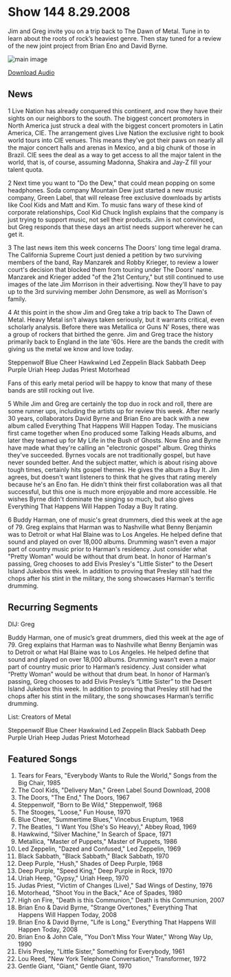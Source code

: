 # Show 144 8.29.2008
Jim and Greg invite you on a trip back to The Dawn of Metal. Tune in to learn about the roots of rock’s heaviest genre. Then stay tuned for a review of the new joint project from Brian Eno and David Byrne.

![main image]()

[Download Audio](http://audio.soundopinions.org/streams/2008/08/so_20080829.m3u)

## News
1 Live Nation has already conquered this continent, and now they have their sights on our neighbors to the south. The biggest concert promoters in North America just struck a deal with the biggest concert promoters in Latin America, CIE. The arrangement gives Live Nation the exclusive right to book world tours into CIE venues. This means they've got their paws on nearly all the major concert halls and arenas in Mexico, and a big chunk of those in Brazil. CIE sees the deal as a way to get access to all the major talent in the world, that is, of course, assuming Madonna, Shakira and Jay-Z fill your talent quota.

2 Next time you want to "Do the Dew," that could mean popping on some headphones. Soda company Mountain Dew just started a new music company, Green Label, that will release free exclusive downloads by artists like Cool Kids and Matt and Kim. To music fans wary of these kind of corporate relationships, Cool Kid Chuck Inglish explains that the company is just trying to support music, not sell their products. Jim is not convinced, but Greg responds that these days an artist needs support wherever he can get it.

3 The last news item this week concerns The Doors' long time legal drama. The California Supreme Court just denied a petition by two surviving members of the band, Ray Manzarek and Robby Krieger, to review a lower court's decision that blocked them from touring under The Doors' name. Manzarek and Krieger added "of the 21st Century," but still continued to use images of the late Jim Morrison in their advertising. Now they'll have to pay up to the 3rd surviving member John Densmore, as well as Morrison's family. 

4 At this point in the show Jim and Greg take a trip back to The Dawn of Metal. Heavy Metal isn't always taken seriously, but it warrants critical, even scholarly analysis. Before there was Metallica or Guns N' Roses, there was a group of rockers that birthed the genre. Jim and Greg trace the history primarily back to England in the late '60s. Here are the bands the credit with giving us the metal we know and love today.

Steppenwolf
Blue Cheer
Hawkwind
Led Zeppelin
Black Sabbath
Deep Purple
Uriah Heep
Judas Priest
Motorhead

Fans of this early metal period will be happy to know that many of these bands are still rocking out live. 

5 While Jim and Greg are certainly the top duo in rock and roll, there are some runner ups, including the artists up for review this week. After nearly 30 years, collaborators David Byrne and Brian Eno are back with a new album called Everything That Happens Will Happen Today. The musicians first came together when Eno produced some Talking Heads albums, and later they teamed up for My Life in the Bush of Ghosts. Now Eno and Byrne have made what they're calling an "electronic gospel" album. Greg thinks they've succeeded. Byrnes vocals are not traditionally gospel, but have never sounded better. And the subject matter, which is about rising above tough times, certainly hits gospel themes. He gives the album a Buy It. Jim agrees, but doesn't want listeners to think that he gives that rating merely because he's an Eno fan. He didn't think their first collaboration was all that successful, but this one is much more enjoyable and more accessible. He wishes Byrne didn't dominate the singing so much, but also gives Everything That Happens Will Happen Today a Buy It rating.

6 Buddy Harman, one of music's great drummers, died this week at the age of 79. Greg explains that Harman was to Nashville what Benny Benjamin was to Detroit or what Hal Blaine was to Los Angeles. He helped define that sound and played on over 18,000 albums. Drumming wasn't even a major part of country music prior to Harman's residency. Just consider what "Pretty Woman" would be without that drum beat. In honor of Harman's passing, Greg chooses to add Elvis Presley's "Little Sister" to the Desert Island Jukebox this week. In addition to proving that Presley still had the chops after his stint in the military, the song showcases Harman's terrific drumming.

## Recurring Segments
DIJ: Greg

Buddy Harman, one of music’s great drummers, died this week at the age of 79. Greg explains that Harman was to Nashville what Benny Benjamin was to Detroit or what Hal Blaine was to Los Angeles. He helped define that sound and played on over 18,000 albums. Drumming wasn’t even a major part of country music prior to Harman’s residency. Just consider what “Pretty Woman” would be without that drum beat. In honor of Harman’s passing, Greg chooses to add Elvis Presley’s “Little Sister” to the Desert Island Jukebox this week. In addition to proving that Presley still had the chops after his stint in the military, the song showcases Harman’s terrific drumming.

List: Creators of Metal 

Steppenwolf
Blue Cheer
Hawkwind
Led Zeppelin
Black Sabbath
Deep Purple
Uriah Heep
Judas Priest
Motorhead



## Featured Songs
1. Tears for Fears, "Everybody Wants to Rule the World," Songs from the Big Chair, 1985
2. The Cool Kids, "Delivery Man," Green Label Sound Download, 2008
3. The Doors, "The End," The Doors, 1967
4. Steppenwolf, "Born to Be Wild," Steppenwolf, 1968
5. The Stooges, "Loose," Fun House, 1970
6. Blue Cheer, "Summertime Blues," Vincebus Eruptum, 1968
7. The Beatles, "I Want You (She's So Heavy)," Abbey Road, 1969
8. Hawkwind, "Silver Machine," In Search of Space, 1971
9. Metallica, "Master of Puppets," Master of Puppets, 1986
10. Led Zeppelin, "Dazed and Confused," Led Zeppelin, 1969
11. Black Sabbath, "Black Sabbath," Black Sabbath, 1970
12. Deep Purple, "Hush," Shades of Deep Purple, 1968
13. Deep Purple, "Speed King," Deep Purple in Rock, 1970
14. Uriah Heep, "Gypsy," Uriah Heep, 1970
15. Judas Priest, "Victim of Changes (Live)," Sad Wings of Destiny, 1976
16. Motorhead, "Shoot You in the Back," Ace of Spades, 1980
17. High on Fire, "Death is this Communion," Death is this Communion, 2007
18. Brian Eno & David Byrne, "Strange Overtones," Everything That Happens Will Happen Today, 2008
19. Brian Eno & David Byrne, "Life is Long," Everything That Happens Will Happen Today, 2008
20. Brian Eno & John Cale, "You Don't Miss Your Water," Wrong Way Up, 1990
21. Elvis Presley, "Little Sister," Something for Everybody, 1961
22. Lou Reed, "New York Telephone Conversation," Transformer, 1972
23. Gentle Giant, "Giant," Gentle Giant, 1970
